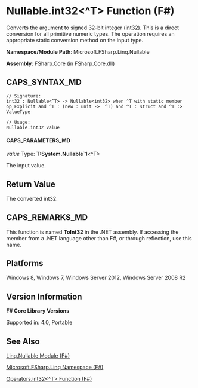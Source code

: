 # Nullable.int32<^T> Function (F#)

Converts the argument to signed 32-bit integer ([int32](http://msdn.microsoft.com/en-us/library/6ab0ea34-03db-4874-a265-bef9c64f8eff)). This is a direct conversion for all primitive numeric types. The operation requires an appropriate static conversion method on the input type.

**Namespace/Module Path**: Microsoft.FSharp.Linq.Nullable

**Assembly**: FSharp.Core (in FSharp.Core.dll)


## CAPS_SYNTAX_MD

```
// Signature:
int32 : Nullable<^T> -> Nullable<int32> when ^T with static member op_Explicit and ^T : (new : unit ->  ^T) and ^T : struct and ^T :> ValueType

// Usage:
Nullable.int32 value
```

#### CAPS_PARAMETERS_MD
*value*
Type: **T:System.Nullable&#96;1**&lt;^T&gt;


The input value.




## Return Value
The converted int32.


## CAPS_REMARKS_MD
This function is named **ToInt32** in the .NET assembly. If accessing the member from a .NET language other than F#, or through reflection, use this name.


## Platforms
Windows 8, Windows 7, Windows Server 2012, Windows Server 2008 R2


## Version Information
**F# Core Library Versions**

Supported in: 4.0, Portable




## See Also
[Linq.Nullable Module &#40;F&#35;&#41;](Linq.Nullable+Module+%28F%23%29.md)

[Microsoft.FSharp.Linq Namespace &#40;F&#35;&#41;](Microsoft.FSharp.Linq+Namespace+%28F%23%29.md)

[Operators.int32&#60;^T&#62; Function &#40;F&#35;&#41;](Operators.int32L%5ETR+Function+%28F%23%29.md)

